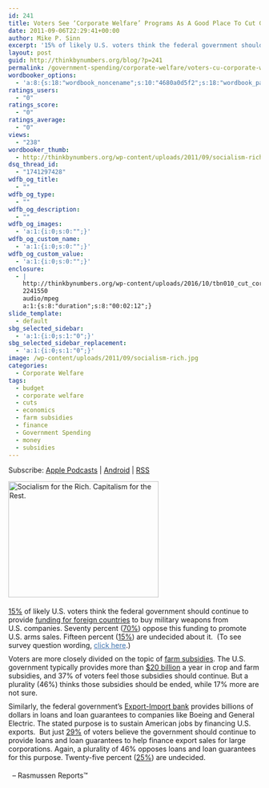 ```yaml
---
id: 241
title: Voters See ‘Corporate Welfare’ Programs As A Good Place To Cut Government Spending
date: 2011-09-06T22:29:41+00:00
author: Mike P. Sinn
excerpt: '15% of likely U.S. voters think the federal government should continue to provide funding for foreign countries to buy military weapons from U.S. companies. Seventy percent (70%) oppose this funding to promote U.S. arms sales.'
layout: post
guid: http://thinkbynumbers.org/blog/?p=241
permalink: /government-spending/corporate-welfare/voters-cu-corporate-welfare-programs-as-a-good-place-to-cut-government-spending-rasmussen-reports/
wordbooker_options:
  - 'a:8:{s:18:"wordbook_noncename";s:10:"4680a0d5f2";s:18:"wordbook_page_post";s:4:"-100";s:18:"wordbook_orandpage";s:1:"2";s:23:"wordbook_default_author";s:1:"2";s:23:"wordbook_extract_length";s:2:"10";s:19:"wordbook_actionlink";s:3:"100";s:18:"wordbook_attribute";s:0:"";s:29:"wordbooker_status_update_text";s:0:"";}'
ratings_users:
  - "0"
ratings_score:
  - "0"
ratings_average:
  - "0"
views:
  - "238"
wordbooker_thumb:
  - http://thinkbynumbers.org/wp-content/uploads/2011/09/socialism-rich-90x90.jpg
dsq_thread_id:
  - "1741297428"
wdfb_og_title:
  - ""
wdfb_og_type:
  - ""
wdfb_og_description:
  - ""
wdfb_og_images:
  - 'a:1:{i:0;s:0:"";}'
wdfb_og_custom_name:
  - 'a:1:{i:0;s:0:"";}'
wdfb_og_custom_value:
  - 'a:1:{i:0;s:0:"";}'
enclosure:
  - |
    http://thinkbynumbers.org/wp-content/uploads/2016/10/tbn010_cut_corporate_welfare.mp3
    2241550
    audio/mpeg
    a:1:{s:8:"duration";s:8:"00:02:12";}
slide_template:
  - default
sbg_selected_sidebar:
  - 'a:1:{i:0;s:1:"0";}'
sbg_selected_sidebar_replacement:
  - 'a:1:{i:0;s:1:"0";}'
image: /wp-content/uploads/2011/09/socialism-rich.jpg
categories:
  - Corporate Welfare
tags:
  - budget
  - corporate welfare
  - cuts
  - economics
  - farm subsidies
  - finance
  - Government Spending
  - money
  - subsidies
---
```

<div class="powerpress_player" id="powerpress_player_7793">
</div>

<p class="powerpress_links powerpress_subscribe_links">
  Subscribe: <a href="https://itunes.apple.com/us/podcast/think-by-numbers/id660714690?mt=2&ls=1#episodeGuid=http%3A%2F%2Fthinkbynumbers.org%2Fblog%2F%3Fp%3D241" class="powerpress_link_subscribe powerpress_link_subscribe_itunes" title="Subscribe on Apple Podcasts" rel="nofollow">Apple Podcasts</a> | <a href="https://subscribeonandroid.com/thinkbynumbers.org/feed/podcast/" class="powerpress_link_subscribe powerpress_link_subscribe_android" title="Subscribe on Android" rel="nofollow">Android</a> | <a href="https://thinkbynumbers.org/feed/podcast/" class="powerpress_link_subscribe powerpress_link_subscribe_rss" title="Subscribe via RSS" rel="nofollow">RSS</a>
</p>

<span class="Apple-style-span" style="line-height: 18px;"><img class="size-medium wp-image-245 alignleft" style="border-style: initial; border-color: initial;" title="Socialism for the Rich. Capitalism for the Rest." src="https://i0.wp.com/thinkbynumbers.org/wp-content/uploads/2011/09/socialism-rich-300x232.jpg?resize=300%2C232" alt="Socialism for the Rich. Capitalism for the Rest." width="300" height="232" srcset="https://i0.wp.com/thinkbynumbers.org/wp-content/uploads/2011/09/socialism-rich.jpg?resize=300%2C232&ssl=1 300w, https://i0.wp.com/thinkbynumbers.org/wp-content/uploads/2011/09/socialism-rich.jpg?resize=480%2C371&ssl=1 480w, https://i0.wp.com/thinkbynumbers.org/wp-content/uploads/2011/09/socialism-rich.jpg?w=600&ssl=1 600w" sizes="(max-width: 300px) 100vw, 300px" data-recalc-dims="1" /></span>

<p style="margin-top: 0px; margin-bottom: 0px; padding-top: 5px; padding-bottom: 5px;">
  <a href="http://www.rasmussenreports.com/public_content/politics/general_politics/august_2011/voters_see_these_corporate_welfare_programs_as_a_good_place_to_cut_government_spending">15%</a> of likely U.S. voters think the federal government should continue to provide <a href="https://www.amazon.com/gp/product/0745642411/ref=as_li_qf_sp_asin_il_tl?ie=UTF8&camp=1789&creative=9325&creativeASIN=0745642411&linkCode=as2&tag=quant08-20" target="_blank">funding for foreign countries</a> to buy military weapons from U.S. <span class="Apple-style-span" style="line-height: normal;">companies. Seventy percent (<a href="http://www.rasmussenreports.com/public_content/politics/general_politics/august_2011/voters_see_these_corporate_welfare_programs_as_a_good_place_to_cut_government_spending">70%</a>) oppose this funding to promote U.S. arms sales. Fifteen percent (<a href="http://www.rasmussenreports.com/public_content/politics/general_politics/august_2011/voters_see_these_corporate_welfare_programs_as_a_good_place_to_cut_government_spending">15%</a>) are undecided about it.  (To see survey question wording, <a style="color: #3e72ae;" href="http://www.rasmussenreports.com/public_content/politics/questions/pt_survey_questions/august_2011/questions_corporate_welfare_august_11_12_2011" target="_self">click here</a>.)</span>
</p>

<p style="margin-top: 0px; margin-bottom: 0px; padding-top: 5px; padding-bottom: 5px;">
  Voters are more closely divided on the topic of <a href="https://www.amazon.com/gp/product/B005ZH34ZQ/ref=as_li_qf_sp_asin_il_tl?ie=UTF8&camp=1789&creative=9325&creativeASIN=B005ZH34ZQ&linkCode=as2&tag=quant08-20" target="_blank">farm subsidies</a>. The U.S. government typically provides more than <a href="https://en.wikipedia.org/wiki/Agricultural_subsidy">$20 billion</a> a year in crop and farm subsidies, and 37% of voters feel those subsidies should continue. But a plurality (46%) thinks those subsidies should be ended, while 17% more are not sure.
</p>

<p style="margin-top: 0px; margin-bottom: 0px; padding-top: 5px; padding-bottom: 5px;">
  Similarly, the federal government’s <a href="https://www.amazon.com/gp/product/0521104661/ref=as_li_qf_sp_asin_il_tl?ie=UTF8&camp=1789&creative=9325&creativeASIN=0521104661&linkCode=as2&tag=quant08-20" target="_blank">Export-Import bank</a> provides billions of dollars in loans and loan guarantees to companies like Boeing and General Electric. The stated purpose is to sustain American jobs by financing U.S. exports.  But just <a href="https://www.downsizinggovernment.org/search-results?cx=006606822365722333854%3Afgcvw6tf0fw&cof=FORID%3A10&ie=UTF-8&query=voters%20don%20t%20support%20corporate%20welfare&sa=Search">29%</a> of voters believe the government should continue to provide loans and loan guarantees to help finance export sales for large corporations. Again, a plurality of 46% opposes loans and loan guarantees for this purpose. Twenty-five percent (<a href="https://www.downsizinggovernment.org/search-results?cx=006606822365722333854%3Afgcvw6tf0fw&cof=FORID%3A10&ie=UTF-8&query=voters%20don%20t%20support%20corporate%20welfare&sa=Search">25%</a>) are undecided.
</p>

  &#8211; Rasmussen Reports™